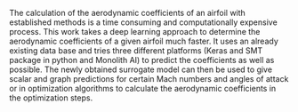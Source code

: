 The calculation of the aerodynamic coefficients of an airfoil with established methods is a time consuming and computationally expensive process. 
This work takes a deep learning approach to determine the aerodynamic coefficients of a given airfoil much faster. It uses an already existing 
data base and tries three different platforms (Keras and SMT package in python and Monolith AI) to predict the coefficients as well as possible. 
The newly obtained surrogate model can then be used to give scalar and graph predictions for certain Mach numbers and angles of attack or in 
optimization algorithms to calculate the aerodynamic coefficients in the optimization steps.
